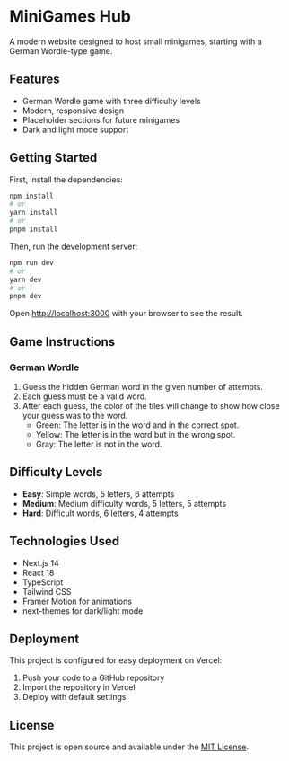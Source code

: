 # MiniGames Hub

A modern website designed to host small minigames, starting with a German Wordle-type game.

## Features

- German Wordle game with three difficulty levels
- Modern, responsive design
- Placeholder sections for future minigames
- Dark and light mode support

## Getting Started

First, install the dependencies:

```bash
npm install
# or
yarn install
# or
pnpm install
```

Then, run the development server:

```bash
npm run dev
# or
yarn dev
# or
pnpm dev
```

Open [http://localhost:3000](http://localhost:3000) with your browser to see the result.

## Game Instructions

### German Wordle

1. Guess the hidden German word in the given number of attempts.
2. Each guess must be a valid word.
3. After each guess, the color of the tiles will change to show how close your guess was to the word.
   - Green: The letter is in the word and in the correct spot.
   - Yellow: The letter is in the word but in the wrong spot.
   - Gray: The letter is not in the word.

## Difficulty Levels

- **Easy**: Simple words, 5 letters, 6 attempts
- **Medium**: Medium difficulty words, 5 letters, 5 attempts
- **Hard**: Difficult words, 6 letters, 4 attempts

## Technologies Used

- Next.js 14
- React 18
- TypeScript
- Tailwind CSS
- Framer Motion for animations
- next-themes for dark/light mode

## Deployment

This project is configured for easy deployment on Vercel:

1. Push your code to a GitHub repository
2. Import the repository in Vercel
3. Deploy with default settings

## License

This project is open source and available under the [MIT License](LICENSE).